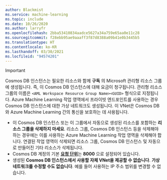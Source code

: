 ```yaml
---
author: Blackmist
ms.service: machine-learning
ms.topic: include
ms.date: 10/26/2020
ms.author: larryfr
ms.openlocfilehash: 2bba53410834aadce5627a34a759e65aa0e11c28
ms.sourcegitcommit: f28ebb95ae9aaaff3f87d8388a09b41e0b3445b5
ms.translationtype: HT
ms.contentlocale: ko-KR
ms.lasthandoff: 03/30/2021
ms.locfileid: "94574201"
---
```

> [!IMPORTANT]
> Cosmos DB 인스턴스는 필요한 리소스와 함께 __구독__ 의 Microsoft 관리형 리소스 그룹에 생성됩니다. 즉, 이 Cosmos DB 인스턴스에 대해 요금이 청구됩니다. 관리형 리소스 그룹의 이름은 `<AML Workspace Resource Group Name><GUID>` 형식으로 지정됩니다. Azure Machine Learning 작업 영역에서 프라이빗 엔드포인트를 사용하는 경우 Cosmos DB 인스턴스에 대한 가상 네트워크도 생성됩니다. 이 VNet은 Cosmos DB와 Azure Machine Learning 간의 통신을 보호하는 데 사용됩니다.
> 
> * 이 Cosmos DB 인스턴스 또는 이 그룹에서 자동으로 생성된 리소스를 포함하는 __리소스 그룹을 삭제하지 마세요__. 리소스 그룹, Cosmos DB 인스턴스 등을 삭제해야 하는 경우에는 이를 사용하는 Azure Machine Learning 작업 영역을 삭제해야 합니다. 연결된 작업 영역이 삭제되면 리소스 그룹, Cosmos DB 인스턴스 및 자동으로 만들어진 기타 리소스가 삭제됩니다.
> * Cosmos DB 계정의 기본 [__요청 단위__](../articles/cosmos-db/request-units.md)는 __8000__ 으로 설정되어 있습니다.
> * 생성된 __Cosmos DB 인스턴스에서 사용할 자체 VNet을 제공할 수 없습니다__. __가상 네트워크를 수정할 수도 없습니다__. 예를 들어 사용하는 IP 주소 범위를 변경할 수 없습니다.